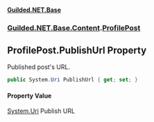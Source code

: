 #### [Guilded.NET.Base](Guilded_NET_Base.md 'Guilded.NET.Base')
### [Guilded.NET.Base.Content](Guilded_NET_Base.md#Guilded_NET_Base_Content 'Guilded.NET.Base.Content').[ProfilePost](ProfilePost.md 'Guilded.NET.Base.Content.ProfilePost')
## ProfilePost.PublishUrl Property
Published post's URL.  
```csharp
public System.Uri PublishUrl { get; set; }
```
#### Property Value
[System.Uri](https://docs.microsoft.com/en-us/dotnet/api/System.Uri 'System.Uri')
Publish URL

